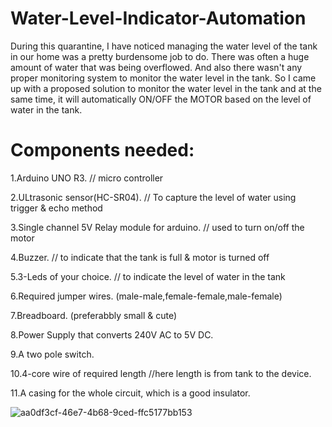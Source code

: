 # Water-Level-Indicator-Automation

During this quarantine, I have noticed managing the water level of the tank in our home was a pretty burdensome job to do. There was often a huge amount of water that was being overflowed. And also there wasn't any proper monitoring system to monitor the water level in the tank. So I came up with a proposed solution to monitor the water level in the tank and at the same time, it will automatically ON/OFF the MOTOR based on the level of water in the tank. 

# Components needed:
1.Arduino UNO R3. // micro controller  

2.ULtrasonic sensor(HC-SR04). // To capture the level of water using trigger & echo method

3.Single channel 5V Relay module for arduino. // used to turn on/off the motor 

4.Buzzer. // to indicate that the tank is full & motor is turned off

5.3-Leds of your choice. // to indicate the level of water in the tank

6.Required jumper wires. (male-male,female-female,male-female)

7.Breadboard. (preferabbly small & cute)

8.Power Supply that converts 240V AC to 5V DC.

9.A two pole switch. 

10.4-core wire of required length //here length is from tank to the device.

11.A casing for the whole circuit, which is a good insulator.


![aa0df3cf-46e7-4b68-9ced-ffc5177bb153](https://user-images.githubusercontent.com/86418940/123984603-64170a80-d9e2-11eb-9bfa-7f2584df6f69.jpg)
